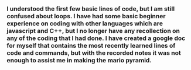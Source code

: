 ### I understood the first few basic lines of code, but I am still confused about loops. I have had some basic beginner experience on coding with other languages which are javascript and C++, but I no longer have any recollection on any of the coding that I had done. I have created a google doc for myself that contains the most recently learned lines of code and commands, but with the recorded notes it was not enough to assist me in making the mario pyramid.
